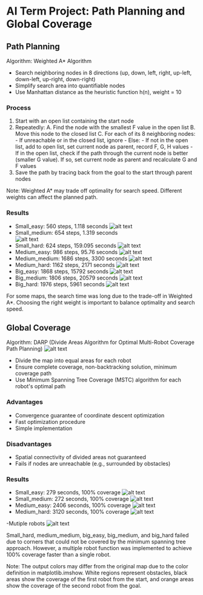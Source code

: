 # AI Term Project: Path Planning and Global Coverage

## Path Planning

Algorithm: Weighted A\* Algorithm

- Search neighboring nodes in 8 directions (up, down, left, right, up-left, down-left, up-right, down-right)
- Simplify search area into quantifiable nodes
- Use Manhattan distance as the heuristic function h(n), weight = 10

### Process

1. Start with an open list containing the start node
2. Repeatedly:
   A. Find the node with the smallest F value in the open list
   B. Move this node to the closed list
   C. For each of its 8 neighboring nodes: - If unreachable or in the closed list, ignore - Else: - If not in the open list, add to open list, set current node as parent, record F, G, H values - If in the open list, check if the path through the current node is better (smaller G value). If so, set current node as parent and recalculate G and F values
3. Save the path by tracing back from the goal to the start through parent nodes

Note: Weighted A\* may trade off optimality for search speed. Different weights can affect the planned path.

### Results

- Small_easy: 560 steps, 1.118 seconds
  ![alt text](./result/image.png)
- Small_medium: 654 steps, 1.319 seconds  
  ![alt text](./result/image-1.png)
- Small_hard: 624 steps, 159.095 seconds
  ![alt text](./result/image-2.png)
- Medium_easy: 986 steps, 95.76 seconds
  ![alt text](./result/image-3.png)
- Medium_medium: 1686 steps, 3300 seconds
  ![alt text](./result/image-4.png)
- Medium_hard: 1162 steps, 2171 seconds
  ![alt text](./result/image-5.png)
- Big_easy: 1868 steps, 15792 seconds
  ![alt text](./result/image-6.png)
- Big_medium: 1806 steps, 20579 seconds
  ![alt text](./result/image-7.png)
- Big_hard: 1976 steps, 5961 seconds
  ![alt text](./result/image-8.png)

For some maps, the search time was long due to the trade-off in Weighted A\*. Choosing the right weight is important to balance optimality and search speed.

## Global Coverage

Algorithm: DARP (Divide Areas Algorithm for Optimal Multi-Robot Coverage Path Planning)
![alt text](./result/image-9.png)

- Divide the map into equal areas for each robot
- Ensure complete coverage, non-backtracking solution, minimum coverage path
- Use Minimum Spanning Tree Coverage (MSTC) algorithm for each robot's optimal path

### Advantages

- Convergence guarantee of coordinate descent optimization
- Fast optimization procedure
- Simple implementation

### Disadvantages

- Spatial connectivity of divided areas not guaranteed
- Fails if nodes are unreachable (e.g., surrounded by obstacles)

### Results

- Small_easy: 279 seconds, 100% coverage
  ![alt text](./result/image-10.png)
- Small_medium: 272 seconds, 100% coverage
  ![alt text](./result/image-11.png)
- Medium_easy: 2406 seconds, 100% coverage
  ![alt text](./result/image-12.png)
- Medium_hard: 3120 seconds, 100% coverage
  ![alt text](./result/image-13.png)

-Mutiple robots
  ![alt text](./result/image-14.png)

Small_hard, medium_medium, big_easy, big_medium, and big_hard failed due to corners that could not be covered by the minimum spanning tree approach. However, a multiple robot function was implemented to achieve 100% coverage faster than a single robot.


Note: The output colors may differ from the original map due to the color definition in matplotlib.imshow. White regions represent obstacles, black areas show the coverage of the first robot from the start, and orange areas show the coverage of the second robot from the goal.
